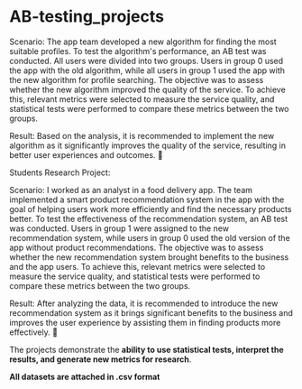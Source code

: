 # AB-testing_projects

Scenario: The app team developed a new algorithm for finding the most suitable profiles. To test the algorithm's performance, an AB test was conducted. All users were divided into two groups. Users in group 0 used the app with the old algorithm, while all users in group 1 used the app with the new algorithm for profile searching. The objective was to assess whether the new algorithm improved the quality of the service. To achieve this, relevant metrics were selected to measure the service quality, and statistical tests were performed to compare these metrics between the two groups.

Result: Based on the analysis, it is recommended to implement the new algorithm as it significantly improves the quality of the service, resulting in better user experiences and outcomes. 🚀

Students Research Project:

Scenario: I worked as an analyst in a food delivery app. The team implemented a smart product recommendation system in the app with the goal of helping users work more efficiently and find the necessary products better. To test the effectiveness of the recommendation system, an AB test was conducted. Users in group 1 were assigned to the new recommendation system, while users in group 0 used the old version of the app without product recommendations. The objective was to assess whether the new recommendation system brought benefits to the business and the app users. To achieve this, relevant metrics were selected to measure the service quality, and statistical tests were performed to compare these metrics between the two groups.

Result: After analyzing the data, it is recommended to introduce the new recommendation system as it brings significant benefits to the business and improves the user experience by assisting them in finding products more effectively. 🎉

The projects demonstrate the **ability to use statistical tests, interpret the results, and generate new metrics for research**.

**All datasets are attached in .csv format**
